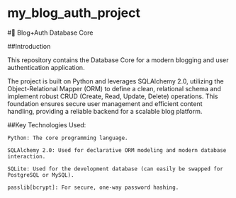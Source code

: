 # my_blog_auth_project

#📝 Blog+Auth Database Core

##Introduction

This repository contains the Database Core for a modern blogging and user authentication application.

The project is built on Python and leverages SQLAlchemy 2.0, utilizing the Object-Relational Mapper (ORM) to define a clean, relational schema and implement robust CRUD (Create, Read, Update, Delete) operations. This foundation ensures secure user management and efficient content handling, providing a reliable backend for a scalable blog platform.

##Key Technologies Used:

    Python: The core programming language.

    SQLAlchemy 2.0: Used for declarative ORM modeling and modern database interaction.

    SQLite: Used for the development database (can easily be swapped for PostgreSQL or MySQL).

    passlib[bcrypt]: For secure, one-way password hashing.


